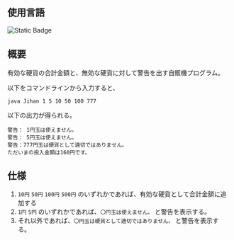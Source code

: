 ## 使用言語
![Static Badge](https://camo.qiitausercontent.com/00f9cc65cdea735164a23edab49f10a1bf9cb56a/68747470733a2f2f696d672e736869656c64732e696f2f62616467652f2d4a6176612d3030373339362e7376673f6c6f676f3d6a617661267374796c653d666f722d7468652d6261646765)

## 概要
有効な硬貨の合計金額と、無効な硬貨に対して警告を出す自販機プログラム。

以下をコマンドラインから入力すると、

```
java Jihan 1 5 10 50 100 777
```

以下の出力が得られる。
```
警告： 1円玉は使えません。
警告： 5円玉は使えません。
警告：777円玉は硬貨として適切ではありません。
ただいまの投入金額は160円です。
```

## 仕様
1. `10円` `50円` `100円` `500円` のいずれかであれば、有効な硬貨として合計金額に追加する
2. `1円` `5円` のいずれかであれば、`〇円玉は使えません。` と警告を表示する。
3. それ以外であれば、`〇円玉は硬貨として適切ではありません。` と警告を表示する。

